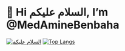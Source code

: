 # 👋 Hi السلام عليكم, I’m @MedAmineBenbaha

[![السلام عليكم](https://github-readme-stats.vercel.app/api?username=MedAmineBenbaha&count_private=true)](https://github.com/anuraghazra/github-readme-stats)
[![Top Langs](https://github-readme-stats.vercel.app/api/top-langs/?username=MedAmineBenbaha&count_private=true)](https://github.com/anuraghazra/github-readme-stats)
<!---
MedAmineBenbaha/MedAmineBenbaha is a ✨ special ✨ repository because its `README.md` (this file) appears on your GitHub profile.
You can click the Preview link to take a look at your changes.
--->

